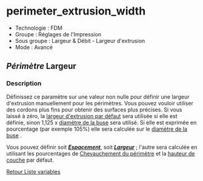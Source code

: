 # perimeter_extrusion_width

* Technologie : FDM
* Groupe : Réglages de l'Impression
* Sous groupe : Largeur & Débit - Largeur d'extrusion
* Mode : Avancé

## *Périmètre* Largeur

### Description

Définissez ce paramètre sur une valeur non nulle pour définir une largeur d'extrusion manuellement pour les périmètres. 
Vous pouvez vouloir utiliser des cordons plus fins pour obtenir des surfaces plus précises. Si vous laissé à zéro, la [largeur d'extrusion par défaut](extrusion_width.md) sera utilisée si elle est définie, sinon 1,125 x  [diamètre de la buse](nozzle_diameter.md)  sera utilisé. Si elle est exprimée en pourcentage (par exemple 105%) elle sera calculée sur le  [diamètre de la buse](nozzle_diameter.md) .

Vous pouvez définir soit ***[Espacement](perimeter_extrusion_spacing.md)***, soit ***[Largeur](perimeter_extrusion_width.md)*** ; l'autre sera calculée en utilisant les pourcentages de  [Chevauchement du périmètre](perimeter_overlap.md)  et la [hauteur de couche](layer_height.md) par défaut.


[Retour Liste variables](variable_list.md)